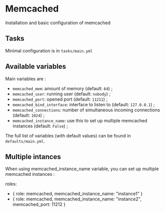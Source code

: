# Memcached

Installation and basic configuration of memcached

## Tasks

Minimal configuration is in `tasks/main.yml`

## Available variables

Main variables are :

* `memcached_mem`: amount of memory (default: `64`) ;
* `memcached_user`: running user (default: `nobody`) ;
* `memcached_port`: opened port (default: `11211`) ;
* `memcached_bind_interface`: interface to listen to (default: `127.0.0.1`) ;
* `memcached_connections`: number of simultaneous incoming connections (default: `1024`) ;
* `memcached_instance_name`: use this to set up multiple memcached instances (default: `False`) ;

The full list of variables (with default values) can be found in `defaults/main.yml`.

## Multiple intances

When using memcached_instance_name variable, you can set up multiple memcached instances :

  roles:
   - { role: memcached, memcached_instance_name: "instance1" }
   - { role: memcached, memcached_instance_name: "instance2", memcached_port: 11212 }

